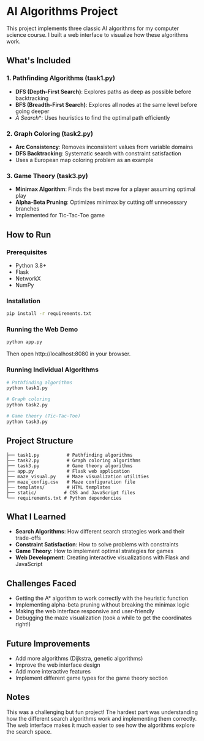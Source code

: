 # AI Algorithms Project

This project implements three classic AI algorithms for my computer science course. I built a web interface to visualize how these algorithms work.

## What's Included

### 1. Pathfinding Algorithms (task1.py)
- **DFS (Depth-First Search)**: Explores paths as deep as possible before backtracking
- **BFS (Breadth-First Search)**: Explores all nodes at the same level before going deeper  
- **A* Search**: Uses heuristics to find the optimal path efficiently

### 2. Graph Coloring (task2.py)
- **Arc Consistency**: Removes inconsistent values from variable domains
- **DFS Backtracking**: Systematic search with constraint satisfaction
- Uses a European map coloring problem as an example

### 3. Game Theory (task3.py)
- **Minimax Algorithm**: Finds the best move for a player assuming optimal play
- **Alpha-Beta Pruning**: Optimizes minimax by cutting off unnecessary branches
- Implemented for Tic-Tac-Toe game

## How to Run

### Prerequisites
- Python 3.8+
- Flask
- NetworkX
- NumPy

### Installation
```bash
pip install -r requirements.txt
```

### Running the Web Demo
```bash
python app.py
```
Then open http://localhost:8080 in your browser.

### Running Individual Algorithms
```bash
# Pathfinding algorithms
python task1.py

# Graph coloring
python task2.py

# Game theory (Tic-Tac-Toe)
python task3.py
```

## Project Structure
```
├── task1.py          # Pathfinding algorithms
├── task2.py          # Graph coloring algorithms  
├── task3.py          # Game theory algorithms
├── app.py            # Flask web application
├── maze_visual.py    # Maze visualization utilities
├── maze_config.csv   # Maze configuration file
├── templates/        # HTML templates
├── static/          # CSS and JavaScript files
└── requirements.txt # Python dependencies
```

## What I Learned

- **Search Algorithms**: How different search strategies work and their trade-offs
- **Constraint Satisfaction**: How to solve problems with constraints
- **Game Theory**: How to implement optimal strategies for games
- **Web Development**: Creating interactive visualizations with Flask and JavaScript

## Challenges Faced

- Getting the A* algorithm to work correctly with the heuristic function
- Implementing alpha-beta pruning without breaking the minimax logic
- Making the web interface responsive and user-friendly
- Debugging the maze visualization (took a while to get the coordinates right!)

## Future Improvements

- Add more algorithms (Dijkstra, genetic algorithms)
- Improve the web interface design
- Add more interactive features
- Implement different game types for the game theory section

## Notes

This was a challenging but fun project! The hardest part was understanding how the different search algorithms work and implementing them correctly. The web interface makes it much easier to see how the algorithms explore the search space.